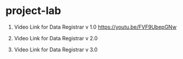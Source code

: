 # project-lab

1. Video Link for Data Registrar v 1.0
https://youtu.be/FVF9UbepGNw

2. Video Link for Data Registrar v 2.0


3. Video Link for Data Registrar v 3.0

